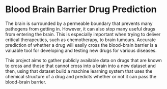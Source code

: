 # Blood Brain Barrier Drug Prediction
The brain is surrounded by a permeable boundary that prevents many pathogens from getting in. However, it can also stop many useful drugs from entering the brain. This is especially important when trying to deliver critical therapeutics, such as chemotherapy, to brain tumours. Accurate prediction of whether a drug will easily cross the blood-brain barrier is a valuable tool for developing and testing new drugs for various diseases. 

This project aims to gather publicly available data on drugs that are known to cross and those that cannot cross into a brain into a new dataset and then, using that dataset build a machine learning system that uses the chemical structure of a drug and predicts whether or not it can pass the blood-brain barrier.

